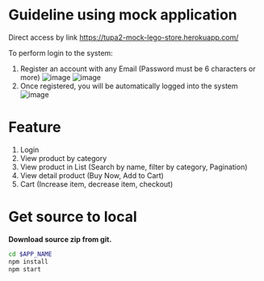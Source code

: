 # Guideline using mock application
Direct access by link https://tupa2-mock-lego-store.herokuapp.com/

To perform login to the system:
1. Register an account with any Email (Password must be 6 characters or more)
![image](https://user-images.githubusercontent.com/23733522/136217262-76a35c56-6236-433e-85bc-5ec8efd49870.png)
![image](https://user-images.githubusercontent.com/23733522/136217469-5e24d545-e654-4567-a27d-51e8a1581ae4.png)
2. Once registered, you will be automatically logged into the system
![image](https://user-images.githubusercontent.com/23733522/136217725-b1da3f05-acf5-4e10-bd49-4ea68450bc6b.png)

# Feature
1. Login
2. View product by category
3. View product in List (Search by name, filter by category, Pagination)
4. View detail product (Buy Now, Add to Cart)
5. Cart (Increase item, decrease item, checkout)

# Get source to local
**Download source zip from git.**
```bash
cd $APP_NAME
npm install
npm start
```
